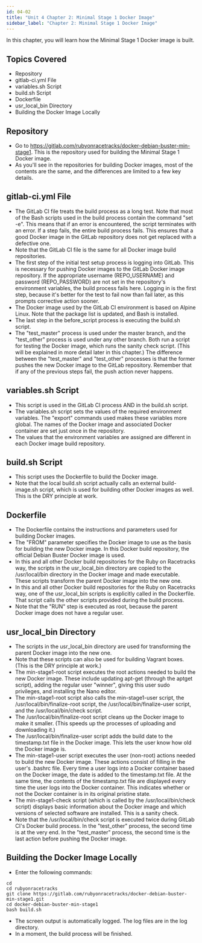 ```yaml
---
id: 04-02
title: "Unit 4 Chapter 2: Minimal Stage 1 Docker Image"
sidebar_label: "Chapter 2: Minimal Stage 1 Docker Image"
---
```


In this chapter, you will learn how the Minimal Stage 1 Docker image is built.

## Topics Covered
* Repository
* gitlab-ci.yml File
* variables.sh Script
* build.sh Script
* Dockerfile
* usr_local_bin Directory
* Building the Docker Image Locally

## Repository
* Go to https://gitlab.com/rubyonracetracks/docker-debian-buster-min-stage1.  This is the repository used for building the Minimal Stage 1 Docker image.
* As you'll see in the repositories for building Docker images, most of the contents are the same, and the differences are limited to a few key details.

## gitlab-ci.yml File
* The GitLab CI file treats the build process as a long test.  Note that most of the Bash scripts used in the build process contain the command "set -e".  This means that if an error is encountered, the script terminates with an error.  If a step fails, the entire build process fails.  This ensures that a good Docker image in the GitLab repository does not get replaced with a defective one.
* Note that the GitLab CI file is the same for all Docker image build repositories.
* The first step of the initial test setup process is logging into GitLab.  This is necessary for pushing Docker images to the GitLab Docker image repository.  If the appropriate username (REPO_USERNAME) and password (REPO_PASSWORD) are not set in the repository's environment variables, the build process fails here.  Logging in is the first step, because it's better for the test to fail now than fail later, as this prompts corrective action sooner.
* The Docker image used by the GitLab CI environment is based on Alpine Linux.  Note that the package list is updated, and Bash is installed.
* The last step in the before_script process is executing the build.sh script.
* The "test_master" process is used under the master branch, and the "test_other" process is used under any other branch.  Both run a script for testing the Docker image, which runs the sanity check script.  (This will be explained in more detail later in this chapter.)  The difference between the "test_master" and "test_other" processes is that the former pushes the new Docker image to the GitLab repository.  Remember that if any of the previous steps fail, the push action never happens.

## variables.sh Script
* This script is used in the GitLab CI process AND in the build.sh script.
* The variables.sh script sets the values of the required environment variables.  The "export" commands used makes these variables more global.  The names of the Docker image and associated Docker container are set just once in the repository.
* The values that the environment variables are assigned are different in each Docker image build repository.

## build.sh Script
* This script uses the Dockerfile to build the Docker image.
* Note that the local build.sh script actually calls an external build-image.sh script, which is used for building other Docker images as well.  This is the DRY principle at work.

## Dockerfile
* The Dockerfile contains the instructions and parameters used for building Docker images.
* The "FROM" parameter specifies the Docker image to use as the basis for building the new Docker image.  In this Docker build repository, the official Debian Buster Docker image is used.
* In this and all other Docker build repositories for the Ruby on Racetracks way, the scripts in the usr_local_bin directory are copied to the /usr/local/bin directory in the Docker image and made executable.  These scripts transform the parent Docker image into the new one.
* In this and all other Docker build repositories for the Ruby on Racetracks way, one of the usr_local_bin scripts is explicitly called in the Dockerfile.  That script calls the other scripts provided during the build process.
* Note that the "RUN" step is executed as root, because the parent Docker image does not have a regular user.

## usr_local_bin Directory
* The scripts in the usr_local_bin directory are used for transforming the parent Docker image into the new one.
* Note that these scripts can also be used for building Vagrant boxes.  (This is the DRY principle at work.)
* The min-stage1-root script executes the root actions needed to build the new Docker image.  These include updating apt-get (through the aptget script), adding the regular user "winner", giving this user sudo privileges, and installing the Nano editor.
* The min-stage1-root script also calls the min-stage1-user script, the /usr/local/bin/finalize-root script, the /usr/local/bin/finalize-user script, and the /usr/local/bin/check script.
* The /usr/local/bin/finalize-root script cleans up the Docker image to make it smaller.  (This speeds up the processes of uploading and downloading it.)
* The /usr/local/bin/finalize-user script adds the build date to the timestamp.txt file in the Docker image.  This lets the user know how old the Docker image is.
* The min-stage1-user script executes the user (non-root) actions needed to build the new Docker image.  These actions consist of filling in the user's .bashrc file.  Every time a user logs into a Docker container based on the Docker image, the date is added to the timestamp.txt file.  At the same time, the contents of the timestamp.txt file are displayed every time the user logs into the Docker container.  This indicates whether or not the Docker container is in its original pristine state.
* The min-stage1-check script (which is called by the /usr/local/bin/check script) displays basic information about the Docker image and which versions of selected software are installed.  This is a sanity check.
* Note that the /usr/local/bin/check script is executed twice during GitLab CI's Docker build process.  In the "test_other" process, the second time is at the very end.  In the "test_master" process, the second time is the last action before pushing the Docker image.

## Building the Docker Image Locally
* Enter the following commands:
```
cd
cd rubyonracetracks
git clone https://gitlab.com/rubyonracetracks/docker-debian-buster-min-stage1.git
cd docker-debian-buster-min-stage1
bash build.sh
```
* The screen output is automatically logged.  The log files are in the log directory.
* In a moment, the build process will be finished.
